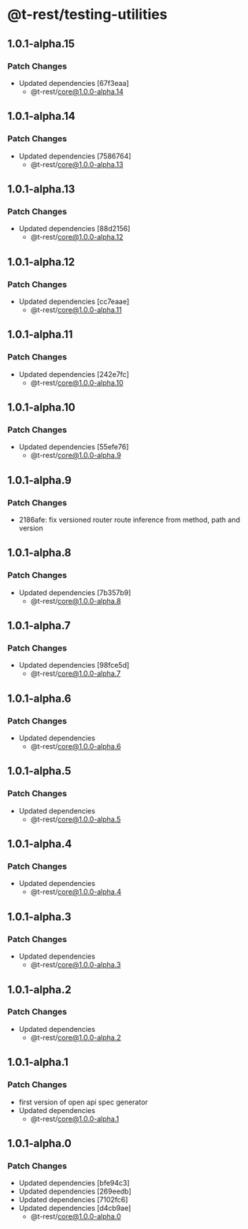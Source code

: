 # @t-rest/testing-utilities

## 1.0.1-alpha.15

### Patch Changes

- Updated dependencies [67f3eaa]
  - @t-rest/core@1.0.0-alpha.14

## 1.0.1-alpha.14

### Patch Changes

- Updated dependencies [7586764]
  - @t-rest/core@1.0.0-alpha.13

## 1.0.1-alpha.13

### Patch Changes

- Updated dependencies [88d2156]
  - @t-rest/core@1.0.0-alpha.12

## 1.0.1-alpha.12

### Patch Changes

- Updated dependencies [cc7eaae]
  - @t-rest/core@1.0.0-alpha.11

## 1.0.1-alpha.11

### Patch Changes

- Updated dependencies [242e7fc]
  - @t-rest/core@1.0.0-alpha.10

## 1.0.1-alpha.10

### Patch Changes

- Updated dependencies [55efe76]
  - @t-rest/core@1.0.0-alpha.9

## 1.0.1-alpha.9

### Patch Changes

- 2186afe: fix versioned router route inference from method, path and version

## 1.0.1-alpha.8

### Patch Changes

- Updated dependencies [7b357b9]
  - @t-rest/core@1.0.0-alpha.8

## 1.0.1-alpha.7

### Patch Changes

- Updated dependencies [98fce5d]
  - @t-rest/core@1.0.0-alpha.7

## 1.0.1-alpha.6

### Patch Changes

- Updated dependencies
  - @t-rest/core@1.0.0-alpha.6

## 1.0.1-alpha.5

### Patch Changes

- Updated dependencies
  - @t-rest/core@1.0.0-alpha.5

## 1.0.1-alpha.4

### Patch Changes

- Updated dependencies
  - @t-rest/core@1.0.0-alpha.4

## 1.0.1-alpha.3

### Patch Changes

- Updated dependencies
  - @t-rest/core@1.0.0-alpha.3

## 1.0.1-alpha.2

### Patch Changes

- Updated dependencies
  - @t-rest/core@1.0.0-alpha.2

## 1.0.1-alpha.1

### Patch Changes

- first version of open api spec generator
- Updated dependencies
  - @t-rest/core@1.0.0-alpha.1

## 1.0.1-alpha.0

### Patch Changes

- Updated dependencies [bfe94c3]
- Updated dependencies [269eedb]
- Updated dependencies [7102fc6]
- Updated dependencies [d4cb9ae]
  - @t-rest/core@1.0.0-alpha.0
